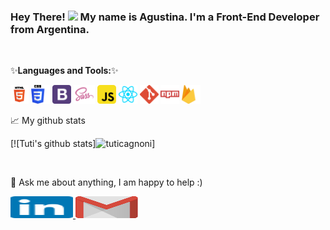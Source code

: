 ### Hey There! <img src="https://media.giphy.com/media/hvRJCLFzcasrR4ia7z/giphy.gif" width="25px"> My name is Agustina. I'm a Front-End Developer from Argentina.

<br />

✨**Languages and Tools:**✨

<code><img height="30" src="https://raw.githubusercontent.com/tuticagnoni/tuticagnoni/main/images/html.png"></code>
<code><img height="30" src="https://raw.githubusercontent.com/tuticagnoni/tuticagnoni/main/images/css.png"></code>
<code><img height="30" src="https://raw.githubusercontent.com/tuticagnoni/tuticagnoni/main/images/bootstrap.png"></code>
<code><img height="30" src="https://raw.githubusercontent.com/tuticagnoni/tuticagnoni/main/images/sass.png"></code>
<code><img height="30" src="https://raw.githubusercontent.com/tuticagnoni/tuticagnoni/main/images/js.png"></code>
<code><img height="30" src="https://raw.githubusercontent.com/tuticagnoni/tuticagnoni/main/images/reactjs.png"></code>
<code><img height="30" src="https://github.com/tuticagnoni/tuticagnoni/blob/main/images/git.png"></code>
<code><img height="30" src="https://github.com/tuticagnoni/tuticagnoni/blob/main/images/npm.png"></code>
<code><img height="30" src="https://github.com/tuticagnoni/tuticagnoni/blob/main/images/firebase.png"></code>

📈 My github stats

[![Tuti's github stats]<img src="https://github-readme-stats.vercel.app/api?username=tuticagnoni&show_icons=true&theme=radical" alt="tuticagnoni" />]

<br>

💬 Ask me about anything, I am happy to help :)

<a href="https://www.linkedin.com/in/agustina-cagnoni/" target="_blank"><img alt="Linkedin profile" title="Linkedin" src="https://raw.githubusercontent.com/tuticagnoni/tuticagnoni/b7b667e7e117dccf77abebb6206149cf3ac5d67b/images/linkedin.svg" width="100" height="35" />
</a>
<a href="mailto:tuti1997cagnoni@gmail.com"><img alt="Gmail" src="https://raw.githubusercontent.com/tuticagnoni/tuticagnoni/b7b667e7e117dccf77abebb6206149cf3ac5d67b/images/google-gmail.svg" title="Email" width="100" height="35" />
</a>



<!--
✨ _special_ ✨ repository because its `README.md` (this file) appears on your GitHub profile.

- 🔭 I’m currently working on ...
- 🌱 I’m currently learning ...
- 👯 I’m looking to collaborate on ...
- 🤔 I’m looking for help with ...
- 💬 Ask me about ...
- 📫 How to reach me: ...
- 😄 Pronouns: ...
- ⚡ Fun fact: ...
-->
